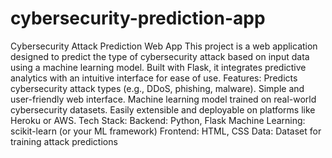# cybersecurity-prediction-app
 Cybersecurity Attack Prediction Web App This project is a web application designed to predict the type of cybersecurity attack based on input data using a machine learning model. Built with Flask, it integrates predictive analytics with an intuitive interface for ease of use.  Features: Predicts cybersecurity attack types (e.g., DDoS, phishing, malware). Simple and user-friendly web interface. Machine learning model trained on real-world cybersecurity datasets. Easily extensible and deployable on platforms like Heroku or AWS. Tech Stack: Backend: Python, Flask Machine Learning: scikit-learn (or your ML framework) Frontend: HTML, CSS Data: Dataset for training attack predictions
